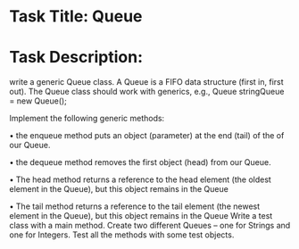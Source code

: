 # Task Title: Queue

# Task Description: 
write a generic Queue class. A Queue is a FIFO data structure
(first in, first out). The Queue class should work with generics, e.g., Queue<String>
stringQueue = new Queue<String>();

Implement the following generic methods:

• the enqueue method puts an object (parameter) at the end (tail) of the of our
Queue.

• the dequeue method removes the first object (head) from our Queue.

• The head method returns a reference to the head element (the oldest element in
the Queue), but this object remains in the Queue

• The tail method returns a reference to the tail element (the newest element in
the Queue), but this object remains in the Queue
Write a test class with a main method. Create two different Queues – one for Strings
and one for Integers. Test all the methods with some test objects.
